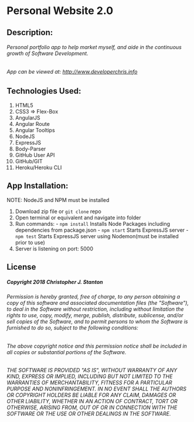 
# Personal Website 2.0


## Description:
###### Personal portfolio app to help market myself, and aide in the continuous growth of Software Development.
###### App can be viewed at: http://www.developerchris.info


## Technologies Used:
  1. HTML5
  2. CSS3 => Flex-Box
  2. AngularJS
  3. Angular Route
  7. Angular Tooltips
  1. NodeJS
  4. ExpressJS
  5. Body-Parser
  8. GitHub User API
  9. GitHub/GIT
  10. Heroku/Heroku CLI


## App Installation:
NOTE: NodeJS and NPM must be installed
  1. Download zip file or ``git clone`` repo
  2. Open terminal or equivalent and navigate into folder
  3. Run commands:
    - `` npm install `` Installs Node Packages including dependencies from package.json
    - ``` npm start ``` Starts ExpressJS server
    - ``` npm test ``` Starts ExpressJS server using Nodemon(must be installed prior to use)
  4. Server is listening on port: 5000



## License
##### Copyright 2018 Christopher J. Stanton

###### Permission is hereby granted, free of charge, to any person obtaining a copy of this software and associated documentation files (the "Software"), to deal in the Software without restriction, including without limitation the rights to use, copy, modify, merge, publish, distribute, sublicense, and/or sell copies of the Software, and to permit persons to whom the Software is furnished to do so, subject to the following conditions:

###### The above copyright notice and this permission notice shall be included in all copies or substantial portions of the Software.

###### THE SOFTWARE IS PROVIDED "AS IS", WITHOUT WARRANTY OF ANY KIND, EXPRESS OR IMPLIED, INCLUDING BUT NOT LIMITED TO THE WARRANTIES OF MERCHANTABILITY, FITNESS FOR A PARTICULAR PURPOSE AND NONINFRINGEMENT. IN NO EVENT SHALL THE AUTHORS OR COPYRIGHT HOLDERS BE LIABLE FOR ANY CLAIM, DAMAGES OR OTHER LIABILITY, WHETHER IN AN ACTION OF CONTRACT, TORT OR OTHERWISE, ARISING FROM, OUT OF OR IN CONNECTION WITH THE SOFTWARE OR THE USE OR OTHER DEALINGS IN THE SOFTWARE.
